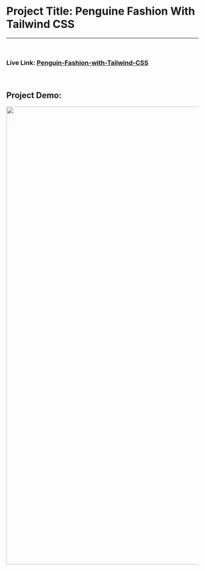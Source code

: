 <h1>Project Title: Penguine Fashion With Tailwind CSS</h1>
<hr>
<br>
<h3>Live Link:  <a
    href="https://atique-shahriar.github.io/Penguin-Fashion-with-Tailwind-CSS/">Penguin-Fashion-with-Tailwind-CSS</a></h3>
<br>

<h2>Project Demo:</h2>

<div style="text-align:center"><img src="https://raw.githubusercontent.com/atique-shahriar/Penguin-Fashion-with-Tailwind-CSS/main/Desktop%20Version%20Penguin-Fashion.png" alt="project-screenshot" width="480*2" height="1200/"></div>
